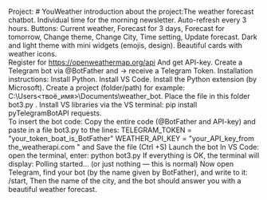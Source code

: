 Project: # YouWeather
introduction about the project:The weather forecast chatbot. Individual time for the morning newsletter. Auto-refresh every 3 hours. Buttons: Current weather, Forecast for 3 days, Forecast for tomorrow, Change theme, Change City, Time setting, Update forecast.	Dark and light theme with mini widgets (emojis, design). Beautiful cards with weather icons.  
Register for https://openweathermap.org/api
And get API-key.
Create a Telegram bot via @BotFather and → receive a Telegram Token.
Installation instructions: Install Python. Install VS Code. Install the Python extension (by Microsoft). Create a project (folder/path) for example: C:\Users\<твоё_имя>\Documents\weather_bot. Place the file in this folder bot3.py . Install VS libraries via the VS terminal: pip install pyTelegramBotAPI requests.  
To insert the bot code: Copy the entire code (@BotFather and API-key) and paste in a file bot3.py to the lines: TELEGRAM_TOKEN = "your_token_boat_is_BotFather" WEATHER_API_KEY = "your_API_key_from the_weatherapi.com " and Save the file (Ctrl +S)
Launch the bot In VS Code: open the terminal, enter: python bot3.py
If everything is OK, the terminal will display: Polling started... (or just nothing — this is normal)
Now open Telegram, find your bot (by the name given by BotFather), and write to it: /start, Then the name of the city, and the bot should answer you with a beautiful weather forecast.
